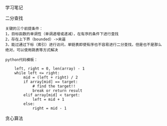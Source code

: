 学习笔记

二分查找

	关键的三个前提条件：
	1，目标函数的单调性（单调递增或递减），在有序的条件下进行查找
	2，存在上下界（bounded）->夹逼
	3，能过通过下标（索引）进行访问，单链表即使有序也不容易进行二分查找，但是也不是那么绝对，可以使用跳表等方式解决

	python代码模板：

		left, right = 0, len(array) - 1
		while left <= right:
			mid = (left + right) / 2
			if array[mid] == target:
				# find the target!!
				break or return result
			elif array[mid] < target:
				left = mid + 1
			else:
				right = mid - 1


贪心算法





